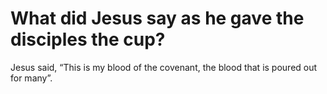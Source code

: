# What did Jesus say as he gave the disciples the cup?

Jesus said, “This is my blood of the covenant, the blood that is poured out for many”.
